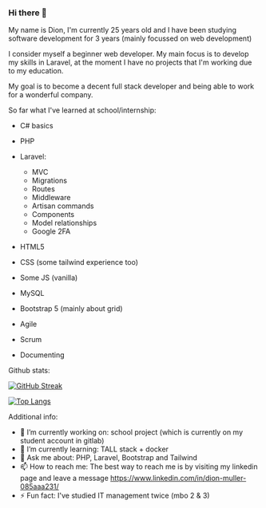 ### Hi there 👋

My name is Dion, I'm currently 25 years old and I have been studying software development for 3 years (mainly focussed on web development)

I consider myself a beginner web developer. My main focus is to develop my skills in Laravel, at the moment I have no projects that I'm working due to my education. 

My goal is to become a decent full stack developer and being able to work for a wonderful company.

So far what I've learned at school/internship:

- C# basics
- PHP
- Laravel:
    - MVC
    - Migrations
    - Routes
    - Middleware
    - Artisan commands
    - Components
    - Model relationships
    - Google 2FA
  
- HTML5
- CSS (some tailwind experience too)
- Some JS (vanilla)
- MySQL
- Bootstrap 5 (mainly about grid)
- Agile
- Scrum
- Documenting


Github stats:

[![GitHub Streak](https://github-readme-streak-stats.herokuapp.com?user=dmuller021&theme=dark&mode=weekly)](https://git.io/streak-stats)

[![Top Langs](https://github-readme-stats.vercel.app/api/top-langs/?username=dmuller021&layout=compact&theme=vision-friendly-dark)](https://github.com/anuraghazra/github-readme-stats)



Additional info:

- 🔭 I’m currently working on: school project (which is currently on my student account in gitlab) 
- 🌱 I’m currently learning: TALL stack + docker
- 💬 Ask me about: PHP, Laravel, Bootstrap and Tailwind
- 📫 How to reach me: The best way to reach me is by visiting my linkedin page and leave a message https://www.linkedin.com/in/dion-muller-085aaa231/
- ⚡ Fun fact: I've studied IT management twice (mbo 2 & 3)
